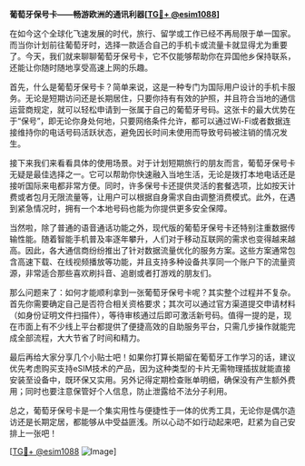 **葡萄牙保号卡——畅游欧洲的通讯利器[[TG💪+ @esim1088](https://t.me/s/esim1088)]**

在如今这个全球化飞速发展的时代，旅行、留学或工作已经不再局限于单一国家。而当你计划前往葡萄牙时，选择一款适合自己的手机卡或流量卡就显得尤为重要了。今天，我们就来聊聊葡萄牙保号卡，它不仅能够帮助你在异国他乡保持联系，还能让你随时随地享受高速上网的乐趣。

首先，什么是葡萄牙保号卡？简单来说，这是一种专门为国际用户设计的手机卡服务。无论是短期访问还是长期居住，只要你持有有效的护照，并且符合当地的通信运营商规定，就可以轻松申请到一张属于自己的葡萄牙号码。这张卡的最大优势在于“保号”，即无论你身处何地，只要网络条件允许，都可以通过Wi-Fi或者数据连接维持你的电话号码活跃状态，避免因长时间未使用而导致号码被注销的情况发生。

接下来我们来看看具体的使用场景。对于计划短期旅行的朋友而言，葡萄牙保号卡无疑是最佳选择之一。它可以帮助你快速融入当地生活，无论是拨打本地电话还是接听国际来电都非常方便。同时，许多保号卡还提供灵活的套餐选项，比如按天计费或者包月无限流量等，让用户可以根据自身需求自由调整消费模式。此外，在遇到紧急情况时，拥有一个本地号码也能为你提供更多安全保障。

当然啦，除了普通的语音通话功能之外，现代版的葡萄牙保号卡还特别注重数据传输性能。随着智能手机普及率逐年攀升，人们对于移动互联网的需求也变得越来越高。因此，各大通信商纷纷推出了针对数据流量优化的服务方案。这些方案通常包含高速下载、在线视频播放等功能，并且支持多种设备共享同一个账户下的流量资源，非常适合那些喜欢刷抖音、追剧或者打游戏的朋友们。

那么问题来了：如何才能顺利拿到一张葡萄牙保号卡呢？其实整个过程并不复杂。首先你需要确定自己是否符合相关资格要求；其次可以通过官方渠道提交申请材料（如身份证明文件扫描件），等待审核通过后即可激活新号码。值得一提的是，现在市面上有不少线上平台都提供了便捷高效的自助服务平台，只需几步操作就能完成全部流程，大大节省了时间和精力。

最后再给大家分享几个小贴士吧！如果你打算长期留在葡萄牙工作学习的话，建议优先考虑购买支持eSIM技术的产品，因为这种类型的卡片无需物理插拔就能直接安装至设备中，既环保又实用。另外记得定期检查账单明细，确保没有产生额外费用；同时也要注意保管好个人信息，防止泄露给不法分子利用。

总之，葡萄牙保号卡是一个集实用性与便捷性于一体的优秀工具，无论你是偶尔造访还是长期定居，都能够从中受益匪浅。所以心动不如行动起来吧，赶紧为自己安排上一张吧！

[[TG💪+ @esim1088](https://t.me/s/esim1088) ![Image](https://i.postimg.cc/4NQfJmqS/Snipaste-2025-05-13-00-14-12.png)]
